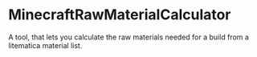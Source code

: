 # MinecraftRawMaterialCalculator
A tool, that lets you calculate the raw materials needed for a build from a litematica material list.
